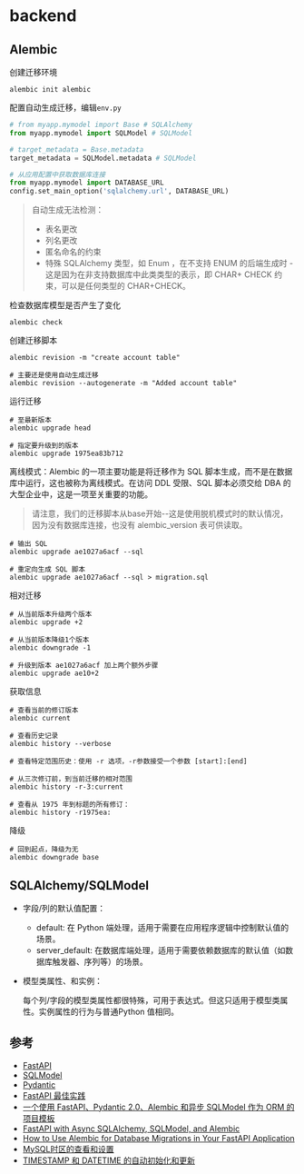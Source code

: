 # backend

## Alembic

创建迁移环境

```shell
alembic init alembic
```

配置自动生成迁移，编辑`env.py`

```python
# from myapp.mymodel import Base # SQLAlchemy
from myapp.mymodel import SQLModel # SQLModel

# target_metadata = Base.metadata
target_metadata = SQLModel.metadata # SQLModel

# 从应用配置中获取数据库连接
from myapp.mymodel import DATABASE_URL
config.set_main_option('sqlalchemy.url', DATABASE_URL)
```

> 自动生成无法检测：
>
> - 表名更改
> - 列名更改
> - 匿名命名的约束
> - 特殊 SQLAlchemy 类型，如 Enum ，在不支持 ENUM 的后端生成时 - 这是因为在非支持数据库中此类类型的表示，即 CHAR+ CHECK 约束，可以是任何类型的 CHAR+CHECK。

检查数据库模型是否产生了变化

```shell
alembic check
```

创建迁移脚本

```shell
alembic revision -m "create account table"

# 主要还是使用自动生成迁移
alembic revision --autogenerate -m "Added account table"
```

运行迁移

```shell
# 至最新版本
alembic upgrade head

# 指定要升级到的版本
alembic upgrade 1975ea83b712
```

离线模式：Alembic 的一项主要功能是将迁移作为 SQL 脚本生成，而不是在数据库中运行，这也被称为离线模式。在访问 DDL 受限、SQL 脚本必须交给 DBA 的大型企业中，这是一项至关重要的功能。
> 请注意，我们的迁移脚本从base开始--这是使用脱机模式时的默认情况，因为没有数据库连接，也没有 alembic_version 表可供读取。

```shell
# 输出 SQL
alembic upgrade ae1027a6acf --sql

# 重定向生成 SQL 脚本
alembic upgrade ae1027a6acf --sql > migration.sql
```

相对迁移

```shell
# 从当前版本升级两个版本
alembic upgrade +2

# 从当前版本降级1个版本
alembic downgrade -1

# 升级到版本 ae1027a6acf 加上两个额外步骤
alembic upgrade ae10+2
```

获取信息

```shell
# 查看当前的修订版本
alembic current

# 查看历史记录
alembic history --verbose

# 查看特定范围历史：使用 -r 选项，-r参数接受一个参数 [start]:[end]

# 从三次修订前，到当前迁移的相对范围
alembic history -r-3:current

# 查看从 1975 年到标题的所有修订：
alembic history -r1975ea:
```

降级

```shell
# 回到起点，降级为无
alembic downgrade base
```

## SQLAlchemy/SQLModel

- 字段/列的默认值配置：
  - default: 在 Python 端处理，适用于需要在应用程序逻辑中控制默认值的场景。
  - server_default: 在数据库端处理，适用于需要依赖数据库的默认值（如数据库触发器、序列等）的场景。

- 模型类属性、和实例：

  每个列/字段的模型类属性都很特殊，可用于表达式。但这只适用于模型类属性。实例属性的行为与普通Python 值相同。

## 参考

- [FastAPI](https://fastapi.tiangolo.com/)
- [SQLModel](https://sqlmodel.tiangolo.com/)
- [Pydantic](https://docs.pydantic.dev/latest/)
- [FastAPI 最佳实践](https://github.com/zhanymkanov/fastapi-best-practices)
- [一个使用 FastAPI、Pydantic 2.0、Alembic 和异步 SQLModel 作为 ORM 的项目模板](https://github.com/jonra1993/fastapi-alembic-sqlmodel-async)
- [FastAPI with Async SQLAlchemy, SQLModel, and Alembic](https://testdriven.io/blog/fastapi-sqlmodel/)
- [How to Use Alembic for Database Migrations in Your FastAPI Application](https://www.nashruddinamin.com/blog/how-to-use-alembic-for-database-migrations-in-your-fastapi-application)
- [MySQL时区的查看和设置](https://blog.csdn.net/leo3070/article/details/118146780)
- [TIMESTAMP 和 DATETIME 的自动初始化和更新](https://dev.mysql.com/doc/refman/8.4/en/timestamp-initialization.html)
